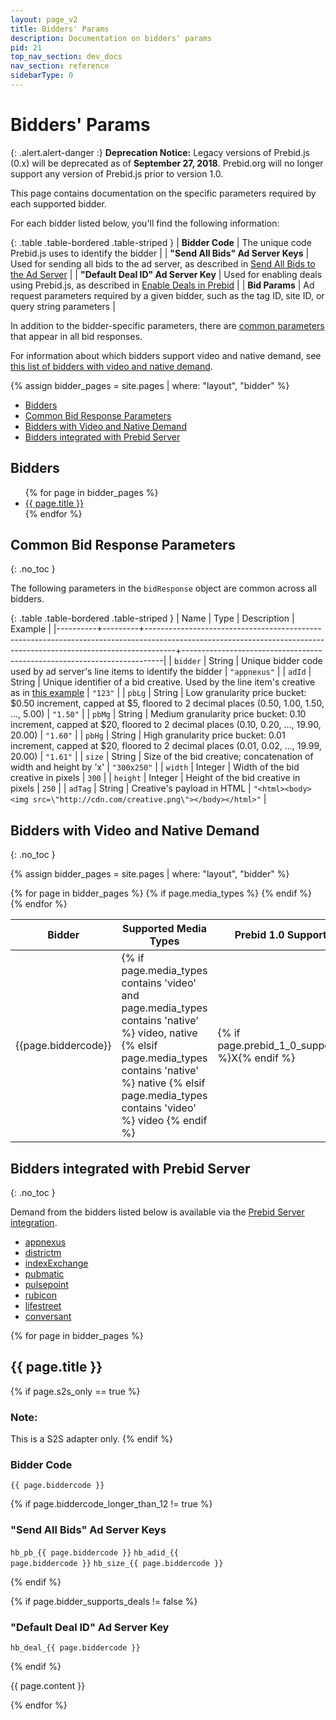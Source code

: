 ```yaml
---
layout: page_v2
title: Bidders' Params
description: Documentation on bidders' params
pid: 21
top_nav_section: dev_docs
nav_section: reference
sidebarType: 0
---
```


<div class="bs-docs-section" markdown="1">

# Bidders' Params

{: .alert.alert-danger :}
**Deprecation Notice:** Legacy versions of Prebid.js (0.x) will be deprecated as of **September 27, 2018**. Prebid.org will no longer support any version of Prebid.js prior to version 1.0.

This page contains documentation on the specific parameters required by each supported bidder.

For each bidder listed below, you'll find the following information:

{: .table .table-bordered .table-striped }
| **Bidder Code**                     | The unique code Prebid.js uses to identify the bidder                                                                                         |
| **"Send All Bids" Ad Server Keys**  | Used for sending all bids to the ad server, as described in [Send All Bids to the Ad Server]({{site.baseurl}}/adops/send-all-bids-adops.html) |
| **"Default Deal ID" Ad Server Key** | Used for enabling deals using Prebid.js, as described in [Enable Deals in Prebid]({{site.baseurl}}/adops/deals.html)                          |
| **Bid Params**                      | Ad request parameters required by a given bidder, such as the tag ID, site ID, or query string parameters                                     |

In addition to the bidder-specific parameters, there are <a href="#common-bidresponse">common parameters</a> that appear in all bid responses.

For information about which bidders support video and native demand, see <a href="#bidder-video-native">this list of bidders with video and native demand</a>.

{% assign bidder_pages = site.pages | where: "layout", "bidder" %}

- [Bidders](#bidders)
- [Common Bid Response Parameters](#common-bid-response-parameters)
- [Bidders with Video and Native Demand](#bidders-with-video-and-native-demand)
- [Bidders integrated with Prebid Server](#prebid-server-bidders)

## Bidders

<ul>
{% for page in bidder_pages %}
<li>
<a href="#{{ page.biddercode }}">{{ page.title }}</a>
</li>
{% endfor %}
</ul>

</div>

<div class="bs-docs-section" markdown="1">

<a name="common-bidresponse"></a>

## Common Bid Response Parameters
{: .no_toc }

The following parameters in the `bidResponse` object are common across all bidders.

{: .table .table-bordered .table-striped }
| Name     | Type    | Description                                                                                                                                                       | Example                                                                 |
|----------+---------+-------------------------------------------------------------------------------------------------------------------------------------------------------------------+-------------------------------------------------------------------------|
| `bidder` | String  | Unique bidder code used by ad server's line items to identify the bidder                                                                                          | `"appnexus"`                                                            |
| `adId`   | String  | Unique identifier of a bid creative. Used by the line item's creative as in [this example]({{site.baseurl}}/adops/send-all-bids-adops.html#step-3-add-a-creative) | `"123"`                                                                 |
| `pbLg`   | String  | Low granularity price bucket: $0.50 increment, capped at $5, floored to 2 decimal places (0.50, 1.00, 1.50, ..., 5.00)                                            | `"1.50"`                                                                |
| `pbMg`   | String  | Medium granularity price bucket: 0.10 increment, capped at $20, floored to 2 decimal places (0.10, 0.20, ..., 19.90, 20.00)                                       | `"1.60"`                                                                |
| `pbHg`   | String  | High granularity price bucket: 0.01 increment, capped at $20, floored to 2 decimal places (0.01, 0.02, ..., 19.99, 20.00)                                         | `"1.61"`                                                                |
| `size`   | String  | Size of the bid creative; concatenation of width and height by 'x'                                                                                                | `"300x250"`                                                             |
| `width`  | Integer | Width of the bid creative in pixels                                                                                                                               | `300`                                                                   |
| `height` | Integer | Height of the bid creative in pixels                                                                                                                              | `250`                                                                   |
| `adTag`  | String  | Creative's payload in HTML                                                                                                                                        | `"<html><body><img src=\"http://cdn.com/creative.png\"></body></html>"` |

<a name="bidders-with-video-and-native-demand"></a>
<a name="bidder-video-native"></a>

## Bidders with Video and Native Demand
{: .no_toc }

{% assign bidder_pages = site.pages | where: "layout", "bidder" %}
<table class="table table-bordered table-striped">
<thead><tr>
<th>Bidder</th>
<th>Supported Media Types</th>
<th> Prebid 1.0 Support?</th>
</tr></thead>
<tbody>
{% for page in bidder_pages %}
{% if page.media_types %}
<tr><td> {{page.biddercode}} </td><td> {% if page.media_types contains 'video' and page.media_types contains 'native' %} video, native {% elsif page.media_types contains 'native' %} native {% elsif page.media_types contains 'video' %} video {% endif %} </td><td> {% if page.prebid_1_0_supported %}X{% endif %} </td></tr>
{% endif %}
{% endfor %}
</tbody>
</table>

<a name="prebid-server-bidders"></a>

## Bidders integrated with Prebid Server
{: .no_toc }

Demand from the bidders listed below is available via the [Prebid Server integration]({{site.baseurl}}/dev-docs/get-started-with-prebid-server.html).

- [appnexus](https://github.com/prebid/prebid-server/blob/master/pbs_light.go#L740)
- [districtm](https://github.com/prebid/prebid-server/blob/master/pbs_light.go#L741)
- [indexExchange](https://github.com/prebid/prebid-server/blob/master/pbs_light.go#L742)
- [pubmatic](https://github.com/prebid/prebid-server/blob/master/pbs_light.go#L743)
- [pulsepoint](https://github.com/prebid/prebid-server/blob/master/pbs_light.go#L744)
- [rubicon](https://github.com/prebid/prebid-server/blob/master/pbs_light.go#L745)
- [lifestreet](https://github.com/prebid/prebid-server/blob/master/pbs_light.go#L748)
- [conversant](https://github.com/prebid/prebid-server/blob/master/pbs_light.go#L749)
</div>

{% for page in bidder_pages %}

<div class="bs-docs-section" markdown="1">
<h2><a name="{{ page.biddercode }}" >{{ page.title }}</a></h2>

{% if page.s2s_only == true %}  
<h3>Note:</h3> This is a S2S adapter only.
{% endif %}

<h3>Bidder Code</h3>

<code>{{ page.biddercode }}</code>

{% if page.biddercode_longer_than_12 != true %}

<h3>"Send All Bids" Ad Server Keys</h3>

<code>hb_pb_{{ page.biddercode }}</code>
<code>hb_adid_{{ page.biddercode }}</code>
<code>hb_size_{{ page.biddercode }}</code>

{% endif %}

{% if page.bidder_supports_deals != false %}

<h3>"Default Deal ID" Ad Server Key</h3>

<code>hb_deal_{{ page.biddercode }}</code>

{% endif %}

{{ page.content }}

</div>

{% endfor %}
